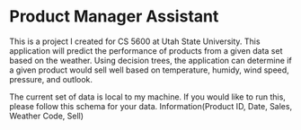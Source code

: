 # Product Manager Assistant

This is a project I created for CS 5600 at Utah State University. This application will predict the performance of products from a given data set based on the weather. Using decision trees, the application can determine if a given product would sell well based on  temperature, humidy, wind speed, pressure, and outlook.

The current set of data is local to my machine. If you would like to run this, please follow this schema for your data.
Information(Product ID, Date, Sales, Weather Code, Sell)
